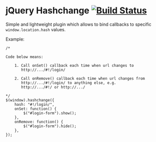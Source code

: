 jQuery Hashchange [![Build Status](https://travis-ci.org/apopelo/jquery-hashchange.png)](https://travis-ci.org/apopelo/jquery-hashchange)
=================

Simple and lightweight plugin which allows to bind callbacks to specific
`window.location.hash` values.

Example:

    /*

    Code below means:

        1. Call onSet() callback each time when url changes to
           http://.../#!/login/

        2. Call onRemove() callback each time when url changes from
           http://.../#!/login/ to anything else, e.g.
           http://.../#!/ or http://.../

    */
    $(window).hashchange({
        hash: "#!/login/",
        onSet: function() {
            $("#login-form").show();
        },
        onRemove: function() {
            $("#login-form").hide();
        },
    });
